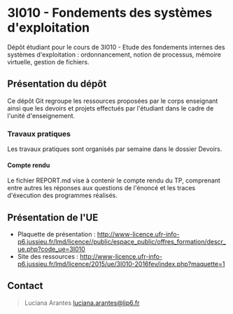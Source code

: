 
# 3I010 - Fondements des systèmes d'exploitation

Dépôt étudiant pour le cours de 3I010 - Etude des fondements internes des systèmes d'exploitation : ordonnancement, notion de processus, mémoire virtuelle, gestion de fichiers.

## Présentation du dépôt

Ce dépôt Git regroupe les ressources proposées par le corps enseignant ainsi que les devoirs et projets effectués par l'étudiant dans le cadre de l'unité d'enseignement.

### Travaux pratiques

Les travaux pratiques sont organisés par semaine dans le dossier Devoirs.

#### Compte rendu

Le fichier REPORT.md vise à contenir le compte rendu du TP, comprenant entre autres les réponses aux questions de l'énoncé et les traces d'éxecution des programmes réalisés.

## Présentation de l'UE

* Plaquette de présentation : http://www-licence.ufr-info-p6.jussieu.fr/lmd/licence//public/espace_public/offres_formation/descr_ue.php?code_ue=3I010
* Site des ressources : http://www-licence.ufr-info-p6.jussieu.fr/lmd/licence/2015/ue/3I010-2016fev/index.php?maquette=1

## Contact

> Luciana Arantes
> luciana.arantes@lip6.fr


